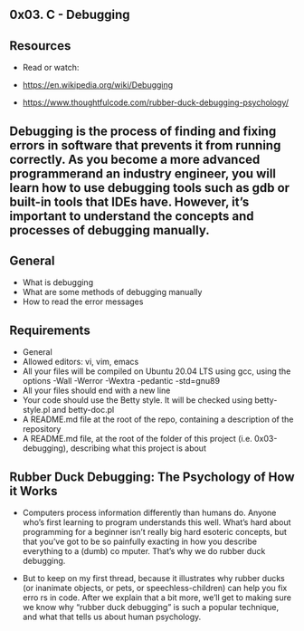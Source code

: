 ## 0x03. C - Debugging

## Resources
   * Read or watch:

   * https://en.wikipedia.org/wiki/Debugging
   * https://www.thoughtfulcode.com/rubber-duck-debugging-psychology/


## Debugging is the process of finding and fixing errors in software that prevents it from running correctly. As you become a more advanced programmerand an industry engineer, you will learn how to use debugging tools such as gdb or built-in tools that IDEs have. However, it’s important to understand the concepts and processes of debugging manually.


## General
* What is debugging
* What are some methods of debugging manually
* How to read the error messages


## Requirements


  * General
  * Allowed editors: vi, vim, emacs
  * All your files will be compiled on Ubuntu 20.04 LTS using gcc, using the options -Wall -Werror -Wextra -pedantic -std=gnu89
  * All your files should end with a new line
  * Your code should use the Betty style. It will be checked using betty-style.pl and betty-doc.pl
  * A README.md file at the root of the repo, containing a description of the repository
  * A README.md file, at the root of the folder of this project (i.e. 0x03-debugging), describing what this project is about

## Rubber Duck Debugging: The Psychology of How it Works

 * Computers process information differently than humans do. Anyone who’s first learning to program understands this well. What’s hard about programming   for a beginner isn’t really big hard esoteric concepts, but that you’ve got to be so painfully exacting in how you describe everything to a (dumb) co   mputer. That’s why we do rubber duck debugging.

 * But to keep on my first thread, because it illustrates why rubber ducks (or inanimate objects, or pets, or speechless-children) can help you fix erro   rs in code. After we explain that a bit more, we’ll get to making sure we know why “rubber duck debugging” is such a popular technique, and what that   tells us about human psychology.


